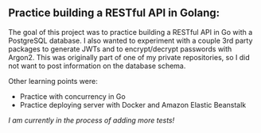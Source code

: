 ## Practice building a RESTful API in Golang:

The goal of this project was to practice building a RESTful API in Go with a PostgreSQL database.
I also wanted to experiment with a couple 3rd party packages to generate JWTs and to encrypt/decrypt passwords with Argon2. This was originally part of one of my private repositories, so I did not want to post information on the database schema.

Other learning points were:
* Practice with concurrency in Go
* Practice deploying server with Docker and Amazon Elastic Beanstalk

*I am currently in the process of adding more tests!*
